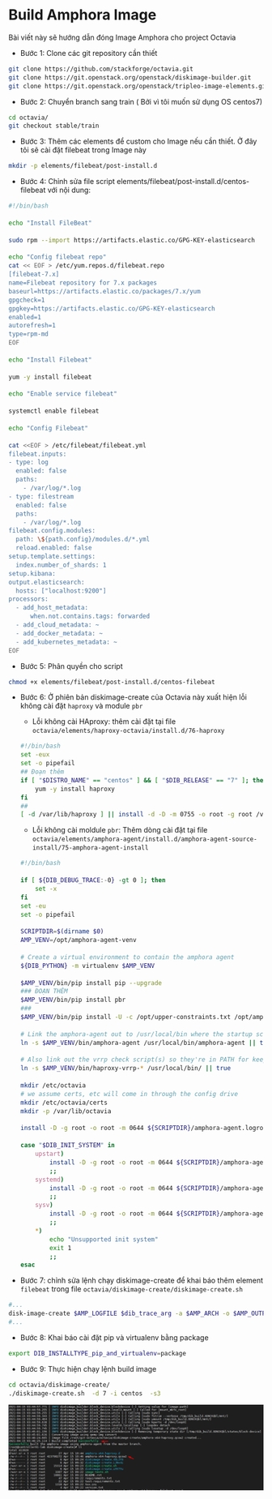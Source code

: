 # Build Amphora Image

Bài viết này sẽ hướng dẫn đóng Image Amphora cho project Octavia

- Bước 1: Clone các git repository cần thiết
```sh
git clone https://github.com/stackforge/octavia.git
git clone https://git.openstack.org/openstack/diskimage-builder.git
git clone https://git.openstack.org/openstack/tripleo-image-elements.git
```

- Bước 2: Chuyển branch sang train ( Bởi vì tôi muốn sử dụng OS centos7)
```sh
cd octavia/
git checkout stable/train
```


- Bước 3: Thêm các elements để custom cho Image nếu cần thiết. Ở đây tôi sẽ cài đặt filebeat trong Image này 
```sh 
mkdir -p elements/filebeat/post-install.d
```

- Bước 4: Chỉnh sửa file script elements/filebeat/post-install.d/centos-filebeat với nội dung:
```sh
#!/bin/bash

echo "Install FileBeat"

sudo rpm --import https://artifacts.elastic.co/GPG-KEY-elasticsearch

echo "Config filebeat repo"
cat << EOF > /etc/yum.repos.d/filebeat.repo
[filebeat-7.x]
name=Filebeat repository for 7.x packages
baseurl=https://artifacts.elastic.co/packages/7.x/yum
gpgcheck=1
gpgkey=https://artifacts.elastic.co/GPG-KEY-elasticsearch
enabled=1
autorefresh=1
type=rpm-md
EOF

echo "Install Filebeat"

yum -y install filebeat

echo "Enable service filebeat"

systemctl enable filebeat

echo "Config Filebeat"

cat <<EOF > /etc/filebeat/filebeat.yml
filebeat.inputs:
- type: log
  enabled: false
  paths:
    - /var/log/*.log
- type: filestream
  enabled: false
  paths:
    - /var/log/*.log
filebeat.config.modules:
  path: \${path.config}/modules.d/*.yml
  reload.enabled: false
setup.template.settings:
  index.number_of_shards: 1
setup.kibana:
output.elasticsearch:
  hosts: ["localhost:9200"]
processors:
  - add_host_metadata:
      when.not.contains.tags: forwarded
  - add_cloud_metadata: ~
  - add_docker_metadata: ~
  - add_kubernetes_metadata: ~
EOF
```
- Bước 5: Phân quyền cho script
```sh
chmod +x elements/filebeat/post-install.d/centos-filebeat
```

- Bước 6: Ở phiên bản diskimage-create của Octavia này xuất hiện lỗi không cài đặt `haproxy` và module `pbr`

    - Lỗi không cài HAproxy: thêm cài đặt tại file `octavia/elements/haproxy-octavia/install.d/76-haproxy`
    ```sh
    #!/bin/bash
    set -eux
    set -o pipefail
    ## Đoạn thêm
    if [ "$DISTRO_NAME" == "centos" ] && [ "$DIB_RELEASE" == "7" ]; then
        yum -y install haproxy
    fi
    ##
    [ -d /var/lib/haproxy ] || install -d -D -m 0755 -o root -g root /var/lib/haproxy
    ```

    - Lỗi không cài moldule `pbr`: Thêm dòng cài đặt tại file `octavia/elements/amphora-agent/install.d/amphora-agent-source-install/75-amphora-agent-install`
    ```sh
    #!/bin/bash

    if [ ${DIB_DEBUG_TRACE:-0} -gt 0 ]; then
        set -x
    fi
    set -eu
    set -o pipefail

    SCRIPTDIR=$(dirname $0)
    AMP_VENV=/opt/amphora-agent-venv

    # Create a virtual environment to contain the amphora agent
    ${DIB_PYTHON} -m virtualenv $AMP_VENV

    $AMP_VENV/bin/pip install pip --upgrade
    ### ĐOẠN THÊM
    $AMP_VENV/bin/pip install pbr
    ### 
    $AMP_VENV/bin/pip install -U -c /opt/upper-constraints.txt /opt/amphora-agent

    # Link the amphora-agent out to /usr/local/bin where the startup scripts look
    ln -s $AMP_VENV/bin/amphora-agent /usr/local/bin/amphora-agent || true

    # Also link out the vrrp check script(s) so they're in PATH for keepalived
    ln -s $AMP_VENV/bin/haproxy-vrrp-* /usr/local/bin/ || true

    mkdir /etc/octavia
    # we assume certs, etc will come in through the config drive
    mkdir /etc/octavia/certs
    mkdir -p /var/lib/octavia

    install -D -g root -o root -m 0644 ${SCRIPTDIR}/amphora-agent.logrotate /etc/logrotate.d/amphora-agent

    case "$DIB_INIT_SYSTEM" in
        upstart)
            install -D -g root -o root -m 0644 ${SCRIPTDIR}/amphora-agent.conf /etc/init/amphora-agent.conf
            ;;
        systemd)
            install -D -g root -o root -m 0644 ${SCRIPTDIR}/amphora-agent.service /usr/lib/systemd/system/amphora-agent.service
            ;;
        sysv)
            install -D -g root -o root -m 0644 ${SCRIPTDIR}/amphora-agent.init /etc/init.d/amphora-agent.init
            ;;
        *)
            echo "Unsupported init system"
            exit 1
            ;;
    esac
    ```
- Bước 7: chỉnh sửa lệnh chạy diskimage-create để khai báo thêm element `filebeat` trong file `octavia/diskimage-create/diskimage-create.sh`
```sh
#...
disk-image-create $AMP_LOGFILE $dib_trace_arg -a $AMP_ARCH -o $AMP_OUTPUTFILENAME -t $AMP_IMAGETYPE --image-size $AMP_IMAGESIZE --image-cache $AMP_CACHEDIR $AMP_DISABLE_TMP_FS $AMP_element_sequence filebeat
#...
```
- Bước 8: Khai báo cài đặt pip và virtualenv bằng package
```sh
export DIB_INSTALLTYPE_pip_and_virtualenv=package
```

- Bước 9: Thực hiện chạy lệnh build image
```sh
cd octavia/diskimage-create/
./diskimage-create.sh  -d 7 -i centos  -s3
```


![image](../../images/octavia-amphora-build-image.png)

